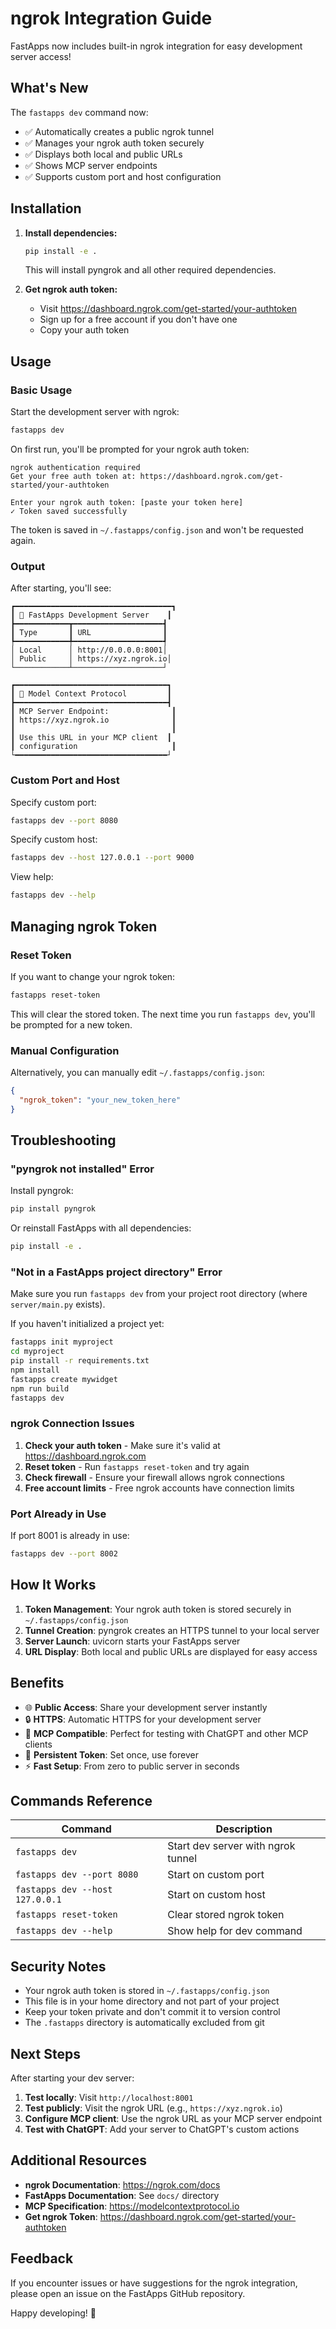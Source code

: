 # ngrok Integration Guide

FastApps now includes built-in ngrok integration for easy development server access!

## What's New

The `fastapps dev` command now:
- ✅ Automatically creates a public ngrok tunnel
- ✅ Manages your ngrok auth token securely
- ✅ Displays both local and public URLs
- ✅ Shows MCP server endpoints
- ✅ Supports custom port and host configuration

## Installation

1. **Install dependencies:**
   ```bash
   pip install -e .
   ```
   This will install pyngrok and all other required dependencies.

2. **Get ngrok auth token:**
   - Visit https://dashboard.ngrok.com/get-started/your-authtoken
   - Sign up for a free account if you don't have one
   - Copy your auth token

## Usage

### Basic Usage

Start the development server with ngrok:
```bash
fastapps dev
```

On first run, you'll be prompted for your ngrok auth token:
```
ngrok authentication required
Get your free auth token at: https://dashboard.ngrok.com/get-started/your-authtoken

Enter your ngrok auth token: [paste your token here]
✓ Token saved successfully
```

The token is saved in `~/.fastapps/config.json` and won't be requested again.

### Output

After starting, you'll see:
```
┏━━━━━━━━━━━━━━━━━━━━━━━━━━━━━━━━━━━┓
┃ 🚀 FastApps Development Server    ┃
┣━━━━━━━━━━━━┳━━━━━━━━━━━━━━━━━━━━┫
┃ Type       ┃ URL                ┃
┡━━━━━━━━━━━━╇━━━━━━━━━━━━━━━━━━━━┩
│ Local      │ http://0.0.0.0:8001│
│ Public     │ https://xyz.ngrok.io│
└────────────┴────────────────────┘

┏━━━━━━━━━━━━━━━━━━━━━━━━━━━━━━━━━━┓
┃ 📡 Model Context Protocol         ┃
┣━━━━━━━━━━━━━━━━━━━━━━━━━━━━━━━━━━┫
┃ MCP Server Endpoint:              ┃
┃ https://xyz.ngrok.io              ┃
┃                                   ┃
┃ Use this URL in your MCP client  ┃
┃ configuration                     ┃
└━━━━━━━━━━━━━━━━━━━━━━━━━━━━━━━━━━┘
```

### Custom Port and Host

Specify custom port:
```bash
fastapps dev --port 8080
```

Specify custom host:
```bash
fastapps dev --host 127.0.0.1 --port 9000
```

View help:
```bash
fastapps dev --help
```

## Managing ngrok Token

### Reset Token

If you want to change your ngrok token:
```bash
fastapps reset-token
```

This will clear the stored token. The next time you run `fastapps dev`, you'll be prompted for a new token.

### Manual Configuration

Alternatively, you can manually edit `~/.fastapps/config.json`:
```json
{
  "ngrok_token": "your_new_token_here"
}
```

## Troubleshooting

### "pyngrok not installed" Error

Install pyngrok:
```bash
pip install pyngrok
```

Or reinstall FastApps with all dependencies:
```bash
pip install -e .
```

### "Not in a FastApps project directory" Error

Make sure you run `fastapps dev` from your project root directory (where `server/main.py` exists).

If you haven't initialized a project yet:
```bash
fastapps init myproject
cd myproject
pip install -r requirements.txt
npm install
fastapps create mywidget
npm run build
fastapps dev
```

### ngrok Connection Issues

1. **Check your auth token** - Make sure it's valid at https://dashboard.ngrok.com
2. **Reset token** - Run `fastapps reset-token` and try again
3. **Check firewall** - Ensure your firewall allows ngrok connections
4. **Free account limits** - Free ngrok accounts have connection limits

### Port Already in Use

If port 8001 is already in use:
```bash
fastapps dev --port 8002
```

## How It Works

1. **Token Management**: Your ngrok auth token is stored securely in `~/.fastapps/config.json`
2. **Tunnel Creation**: pyngrok creates an HTTPS tunnel to your local server
3. **Server Launch**: uvicorn starts your FastApps server
4. **URL Display**: Both local and public URLs are displayed for easy access

## Benefits

- 🌐 **Public Access**: Share your development server instantly
- 🔒 **HTTPS**: Automatic HTTPS for your development server
- 🎯 **MCP Compatible**: Perfect for testing with ChatGPT and other MCP clients
- 💾 **Persistent Token**: Set once, use forever
- ⚡ **Fast Setup**: From zero to public server in seconds

## Commands Reference

| Command | Description |
|---------|-------------|
| `fastapps dev` | Start dev server with ngrok tunnel |
| `fastapps dev --port 8080` | Start on custom port |
| `fastapps dev --host 127.0.0.1` | Start on custom host |
| `fastapps reset-token` | Clear stored ngrok token |
| `fastapps dev --help` | Show help for dev command |

## Security Notes

- Your ngrok auth token is stored in `~/.fastapps/config.json`
- This file is in your home directory and not part of your project
- Keep your token private and don't commit it to version control
- The `.fastapps` directory is automatically excluded from git

## Next Steps

After starting your dev server:

1. **Test locally**: Visit `http://localhost:8001`
2. **Test publicly**: Visit the ngrok URL (e.g., `https://xyz.ngrok.io`)
3. **Configure MCP client**: Use the ngrok URL as your MCP server endpoint
4. **Test with ChatGPT**: Add your server to ChatGPT's custom actions

## Additional Resources

- **ngrok Documentation**: https://ngrok.com/docs
- **FastApps Documentation**: See `docs/` directory
- **MCP Specification**: https://modelcontextprotocol.io
- **Get ngrok Token**: https://dashboard.ngrok.com/get-started/your-authtoken

## Feedback

If you encounter issues or have suggestions for the ngrok integration, please open an issue on the FastApps GitHub repository.

Happy developing! 🚀
